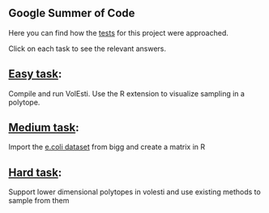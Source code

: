 ## Google Summer of Code

Here you can find how the [tests](https://github.com/GeomScale/gsoc2020/wiki/High-dimensional-sampling-with-applications-to-structural-biology#tests) for this project were approached.  

Click on each task to see the relevant answers.

## [Easy task](test_easy.html): 
Compile and run VolEsti. Use the R extension to visualize sampling in a polytope.

## [Medium task](medium_again.html): 
Import the [e.coli dataset](bigg.ucsd.edu/models/e_coli_core) from bigg and create a matrix in R

## [Hard task](test_easy.html): 
Support lower dimensional polytopes in volesti and use existing methods to sample from them
